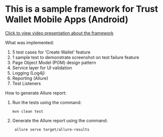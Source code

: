 # This is a sample framework for Trust Wallet Mobile Apps (Android)

[Click to view video presentation about the framework](https://github.com/vchesnakoutest/trust-wallet-sample-mobile-framework/blob/main/src/TW_Video_Presentation.mp4)

What was implemented:
1. 5 test cases for 'Create Wallet' feature
2. 1 sample test to demonstrate screenshot on test failure feature
2. Page Object Model (POM) design pattern
3. Service layer for UI validation
4. Logging (Log4j)
5. Reporting (Allure)
6. Test Listeners

How to generate Allure report:

1. Run the tests using the command:
   ```
   mvn clean test
   ```
2. Generate the Allure report using the command:
   ```
    allure serve target/allure-results
    ```
   